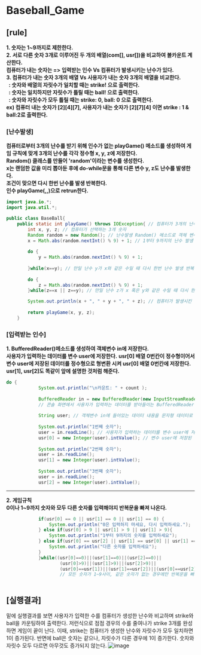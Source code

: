 # Baseball_Game
## [rule]
**1. 숫자는 1~9까지로 제한한다.**   
**2. 서로 다른 숫자 3개로 이루어진 두 개의 배열(com[], usr[])을 비교하여 볼카운트 계산한다.**   
     **컴퓨터가 내는 숫자는  => 입력받는 인수 Vs 컴퓨터가 발생시키는 난수가 있다.**   
**3. 컴퓨터가 내는 숫자 3개의 배열 Vs 사용자가 내는 숫자 3개의 배열을 비교한다.**   
  **&nbsp;&nbsp;: 숫자와 배열의 자릿수가 일치할 때는 strike! 으로 출력한다.   
  &nbsp;&nbsp;: 숫자는 일치하지만 자릿수가 틀릴 때는 ball! 으로 출력한다.   
 &nbsp;&nbsp;: 숫자와 자릿수가 모두 틀릴 때는 strike: 0, ball: 0 으로 출력한다.   
  ex) 컴퓨터 내는 숫자가 [2][4][7], 사용자가 내는 숫자가 [2][7][4] 이면 strike : 1 & ball:2로 출력한다.**
				
### [난수발생]
**컴퓨터로부터 3개의 난수를 받기 위해 인수가 없는 playGame() 메소드를 생성하여 게임 규칙에 맞게 3개의 난수를 각각 정수형 x, y, z에 저장한다.**   
**Random() 클래스를 만들어 'random'이라는 변수를 생성한다.**   
**x는 랜덤한 값을 미리 뽑아둔 후에 do-while문을 통해 다른 변수 y, z도 난수를 발생한다.**   
**조건이 맞으면 다시 한번 난수를 발생 반복한다.**   
**인수 playGame(,,)으로 retrun한다.**   

``` java
import java.io.*;
import java.util.*;

public class BaseBall{
	public static int playGame() throws IOException{ // 컴퓨터가 3개의 난수를 발생시키는 메소드
		int x, y, z; // 컴퓨터가 선택하는 3개 숫자
		Random random = new Random(); // 난수발생 Random() 메소드로 객체 변수 random을 생성
		x = Math.abs(random.nextInt() % 9) + 1; // 1부터 9까지의 난수 발생
		
		do {
			y = Math.abs(random.nextInt() % 9) + 1;
			
		}while(x==y); // 만일 난수 y가 x와 같은 수일 때 다시 한번 난수 발생 반복
		
		do {
			z = Math.abs(random.nextInt() % 9) + 1;
		}while(z==x || z==y); // 만일 난수 z가 x 혹은 y와 같은 수일 때 다시 한번 난수 발생 반복

		System.out.println(x + ", " + y + ", " + z); // 컴퓨터가 발생시킨 난수 확인(게임 시 삭제)
		
		return playGame(x, y, z);
	} 
```
### [입력받는 인수]
**1. BufferedReader()메소드를 생성하여 객체변수 in에 저장한다.**   
**사용자가 입력하는 데이터를 변수 user에 저장한다.**
**usr[0] 배열 0번칸이 정수형이어서 변수 user에 저장된 데이터를 정수형으로 형변환 시켜 usr[0] 배열 0번칸에 저장한다.**
**usr[1], usr[2]도 똑같이 앞에 설명한 것처럼 해준다.**
```java
do {
			System.out.println("\n카운트: " + count );
			
			BufferedReader in = new BufferedReader(new InputStreamReader(System.in));
			// 콘솔 화면에서 사용자가 입력하는 데이터를 받아들이는 BufferedReader() 메소드의 객체변수 in 생성
			
			String user; // 객체변수 in에 들어있는 데이터 내용을 문자형 데이터로 저장할 변수생성
			
			System.out.println("1번째 숫자");
			user = in.readLine(); // 사용자가 입력하는 데이터를 변수 user에 저장
			usr[0] = new Integer(user).intValue(); // 변수 user에 저장된 데이터를 정수형으로 변환시켜 배열 0번칸에 저장
			
			System.out.println("2번째 숫자");
			user = in.readLine();
			usr[1] = new Integer(user).intValue();
			
			System.out.println("3번째 숫자");
			user = in.readLine();
			usr[2] = new Integer(user).intValue();
```

---
**2. 게임규칙**   
**0이나 1~9까지 숫자와 모두 다른 숫자를 입력해야지 반복문을 빠져 나온다.**
```java
			if(usr[0] == 0 || usr[1] == 0 || usr[1] == 0) {
				System.out.println("0은 입력하지 마세요, 다시 입력하세요.");
			} else if(usr[0] > 9 || usr[1] > 9 || usr[1] > 9){
				System.out.println("1부터 9까지의 숫자를 입력하세요");
			} else if(usr[0] == usr[2] || usr[1] == usr[0] || usr[1] == usr[2]) {
				System.out.println("다른 숫자를 입력하세요");
			}
			}while((usr[0]==0)||(usr[1]==0)||(usr[2]==0)||
					(usr[0]>9)||(usr[1]>9)||(usr[2]>9)||
					(usr[0]==usr[1])||(usr[1]==usr[2])||(usr[0]==usr[2]));
					// 모든 숫자가 1~9사이, 같은 숫자가 없는 경우에만 반복문을 빠져나옴
     
```
## [실행결과]
밑에 실행결과를 보면 사용자가 입력한 수를 컴퓨터가 생성한 난수와 비교하며 strike와 ball을 카운팅하여 출력한다.
저런식으로 점점 경우의 수를 줄여나가 strike 3개를 완성하면 게임이 끝이 난다. 이때, strike는 컴퓨터가 생성한 난수와 자릿수가 모두 일치하면 1이 증가된다. 반면에 ball은 숫자는 같으나, 자릿수가 다른 경우에 1이 증가한다.
숫자와 자릿수 모두 다르면 아무것도 증가되지 않는다.
![image](https://github.com/seokhyun06/Baseball_Game/assets/122009563/1e3a9996-2d5d-4a5f-8b54-9aa9ae5036fe)

